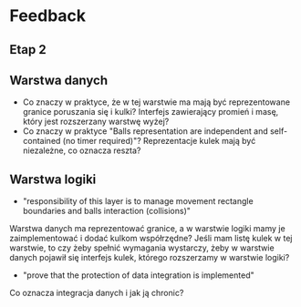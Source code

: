 # Feedback

## Etap 2

## Warstwa danych

- Co znaczy w praktyce, że w tej warstwie ma mają być reprezentowane granice poruszania się i kulki? Interfejs zawierający promień i masę, który jest rozszerzany warstwę wyżej?
- Co znaczy w praktyce "Balls representation are independent and self-contained (no timer required)"? Reprezentacje kulek mają być niezależne, co oznacza reszta?

## Warstwa logiki

- "responsibility of this layer is to manage movement rectangle boundaries and balls interaction (collisions)"

Warstwa danych ma reprezentować granice, a w warstwie logiki mamy je zaimplementować i dodać kulkom współrzędne?
Jeśli mam listę kulek w tej warstwie, to czy żeby spełnić wymagania wystarczy, żeby w warstwie danych pojawił się interfejs kulek, którego rozszerzamy w warstwie logiki?

- "prove that the protection of data integration is implemented"

Co oznacza integracja danych i jak ją chronic?
